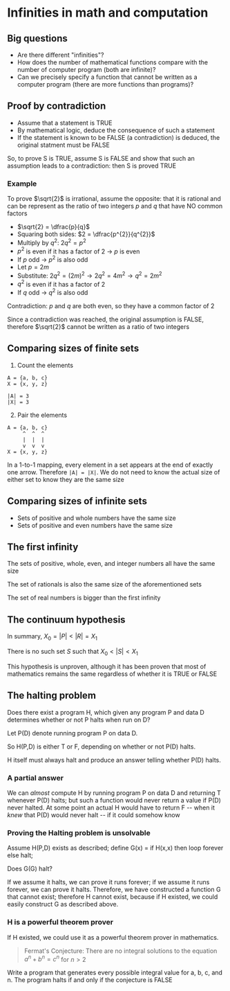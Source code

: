 # Infinities in math and computation

## Big questions

- Are there different "infinities"?
- How does the number of mathematical functions compare with the number of computer program (both are infinite)?
- Can we precisely specify a function that cannot be written as a computer program (there are more functions than programs)?

## Proof by contradiction

- Assume that a statement is TRUE
- By mathematical logic, deduce the consequence of such a statement
- If the statement is known to be FALSE (a contradiction) is deduced, the original statment must be FALSE

So, to prove S is TRUE, assume S is FALSE and show that such an assumption leads to a contradiction: then S is proved TRUE

### Example

To prove $\sqrt{2}$ is irrational, assume the opposite: that it is rational and can be represent as the ratio of two integers $p$ and $q$ that have NO common factors

- $\sqrt{2} = \dfrac{p}{q}$
- Squaring both sides: $2 = \dfrac{p^{2}}{q^{2}}$
- Multiply by $q^{2}$: $2q^{2} = p^{2}$
- $p^{2}$ is even if it has a factor of $2$ -> $p$ is even
- If $p$ odd -> $p^{2}$ is also odd
- Let $p = 2m$
- Substitute: $2q^{2} = (2m)^{2} \to 2q^{2} = 4m^{2} \to q^{2} = 2m^{2}$
- $q^{2}$ is even if it has a factor of $2$
- If $q$ odd -> $q^{2}$ is also odd

Contradiction: $p$ and $q$ are both even, so they have a common factor of $2$

Since a contradiction was reached, the original assumption is FALSE, therefore $\sqrt{2}$ cannot be written as a ratio of two integers

## Comparing sizes of finite sets

1) Count the elements

```
A = {a, b, c}
X = {x, y, z}

|A| = 3
|X| = 3
```

2) Pair the elements

```
A = {a, b, c}
     ^  ^  ^
     |  |  |
     v  v  v
X = {x, y, z}
```

In a 1-to-1 mapping, every element in a set appears at the end of exactly one arrow. Therefore `|A| = |X|`. We do not need to know the actual size of either set to know they are the same size

## Comparing sizes of infinite sets

- Sets of positive and whole numbers have the same size
- Sets of positive and even numbers have the same size

## The first infinity

The sets of positive, whole, even, and integer numbers all have the same size

The set of rationals is also the same size of the aforementioned sets

The set of real numbers is bigger than the first infinity

## The continuum hypothesis

In summary, $X_{0} = |P| < |R| = X_{1}$

There is no such set $S$ such that $X_{0} < |S| < X_{1}$

This hypothesis is unproven, although it has been proven that most of mathematics remains the same regardless of whether it is TRUE or FALSE

## The halting problem

Does there exist a program H, which given any program P and data D determines whether or not P halts when run on D?

Let P(D) denote running program P on data D.

So H(P,D) is either T or F, depending on whether or not P(D) halts.

H itself must always halt and produce an answer telling whether P(D) halts.

### A partial answer

We can  *almost* compute H by running program P on data D and returning T whenever P(D) halts; but such a function would never return a value if P(D) never halted. At some point an actual H would have to return F -- when it *knew* that P(D) would never halt -- if it could somehow know

### Proving the Halting problem is unsolvable

Assume H(P,D) exists as described; define G(x) = if H(x,x) then loop forever else halt;

Does G(G) halt?

If we assume it halts, we can prove it runs forever; if we assume it runs forever, we can prove it halts. Therefore, we have constructed a function G that cannot exist; therefore H cannot exist, because if H existed, we could easily construct G as described above.

### H is a powerful theorem prover

If H existed, we could use it as a powerful theorem prover in mathematics.

> Fermat's Conjecture:
> There are no integral solutions to the equation $a^{n} + b^{n} = c^{n}$ for $n > 2$

Write a program that generates every possible integral value for a, b, c, and n. The program halts if and only if the conjecture is FALSE
